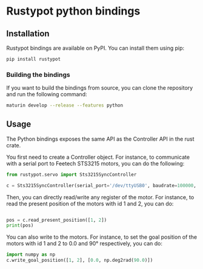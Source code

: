 # Rustypot python bindings

## Installation

Rustypot bindings are available on PyPI. You can install them using pip:

```bash
pip install rustypot
```

### Building the bindings

If you want to build the bindings from source, you can clone the repository and run the following command:

```bash
maturin develop --release --features python
```

## Usage

The Python bindings exposes the same API as the Controller API in the rust crate. 

You first need to create a Controller object. For instance, to communicate with a serial port to Feetech STS3215 motors, you can do the following:

```python
from rustypot.servo import Sts3215SyncController

c = Sts3215SyncController(serial_port='/dev/ttyUSB0', baudrate=100000, timeout=0.1)
```

Then, you can directly read/write any register of the motor. For instance, to read the present position of the motors with id 1 and 2, you can do:

```python

pos = c.read_present_position([1, 2])
print(pos)
```

You can also write to the motors. For instance, to set the goal position of the motors with id 1 and 2 to 0.0 and 90° respectively, you can do:

```python
import numpy as np
c.write_goal_position([1, 2], [0.0, np.deg2rad(90.0)])
```